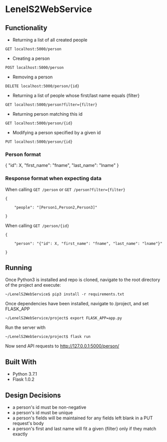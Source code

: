 # LenelS2WebService


## Functionality
* Returning a list of all created people 
```
GET localhost:5000/person
```
* Creating a person
```
POST localhost:5000/person
```
* Removing a person
```
DELETE localhost:5000/person/{id}
```
* Returning a list of people whose first/last name equals {filter}
```
GET localhost:5000/person?filter={filter}
```
* Returning person matching this id
```
GET localhost:5000/person/{id}
```

* Modifying a person specified by a given id
```
PUT localhost:5000/person/{id}
```

### Person format
{
  "id": X,
  "first_name": "fname",
  "last_name": "lname"
}

### Response format when expecting data
When calling ```GET /person``` or ```GET /person?filter={filter}```
```
{
    
    "people": "[Person1,Person2,Person3]"

}

```
When calling ```GET /person/{id}```
```
{
    
    "person": "{"id": X, "first_name": "fname", "last_name": "lname"}"

}
```

## Running
Once Python3 is installed and repo is cloned, navigate to the root directory of the project and execute:
```
~/LenelS2WebService$ pip3 install -r requirements.txt
```
Once dependencies have been installed, navigate to /project, and set FLASK_APP
```
~/LenelS2WebService/project$ export FLASK_APP=app.py
```
Run the server with 
```
~/LenelS2WebService/project$ flask run
```
Now send API requests to http://127.0.0.1:5000/person/

## Built With
* Python 3.7.1 
* Flask 1.0.2

## Design Decisions
* a person's id must be non-negative
* a person's id must be unique
* a person's fields will be maintained for any fields left blank in a PUT request's body
* a person's first and last name will fit a given {filter} only if they match exactly



